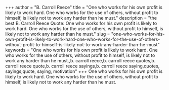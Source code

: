 +++
author = "B. Carroll Reece"
title = "One who works for his own profit is likely to work hard. One who works for the use of others, without profit to himself, is likely not to work any harder than he must."
description = "the best B. Carroll Reece Quote: One who works for his own profit is likely to work hard. One who works for the use of others, without profit to himself, is likely not to work any harder than he must."
slug = "one-who-works-for-his-own-profit-is-likely-to-work-hard-one-who-works-for-the-use-of-others-without-profit-to-himself-is-likely-not-to-work-any-harder-than-he-must"
keywords = "One who works for his own profit is likely to work hard. One who works for the use of others, without profit to himself, is likely not to work any harder than he must.,b. carroll reece,b. carroll reece quotes,b. carroll reece quote,b. carroll reece sayings,b. carroll reece saying,quotes, sayings,quote, saying, motivation"
+++
One who works for his own profit is likely to work hard. One who works for the use of others, without profit to himself, is likely not to work any harder than he must.

